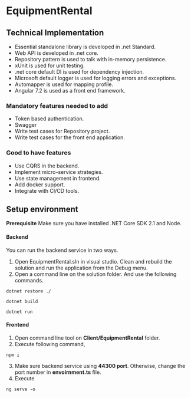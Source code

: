 # EquipmentRental

## Technical Implementation
* Essential standalone library is developed in .net Standard.
* Web API is developed in .net core.
* Repository pattern is used to talk with in-memory persistence.
* xUnit is used for unit testing.
* .net core default DI is used for dependency injection.
* Microsoft default logger is used for logging errors and exceptions.
* Automapper is used for mapping profile.
* Angular 7.2 is used as a front end framework.

### Mandatory features needed to add
* Token based authentication.
* Swagger
* Write test cases for Repository project.
* Write test cases for the front end application.

### Good to have features
* Use CQRS in the backend.
* Implement micro-service strategies.
* Use state management in frontend.
* Add docker support.
* Integrate with CI/CD tools.

## Setup environment
**Prerequisite**
Make sure you have installed .NET Core SDK 2.1 and Node.
#### Backend
You can run the backend service in two ways.
1. Open EquipmentRental.sln in visual studio. Clean and rebuild the solution and run the application from the Debug menu.
2. Open a command line on the solution folder. And use the following commands.

```
dotnet restore ./  
``` 

``` 
dotnet build 
```

``` 
dotnet run
```
 
#### Frontend
1. Open command line tool on **Client/EquipmentRental** folder.
2. Execute following command,
```
npm i
``` 

3. Make sure backend service using **44300 port**. Otherwise, change the port number in **envoirnment.ts** file.
4. Execute 
```
ng serve -o
```
